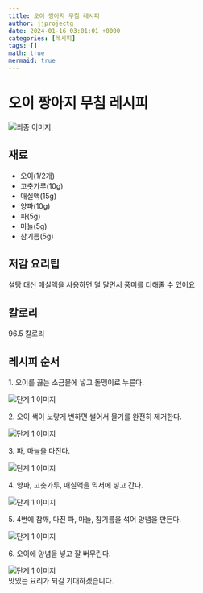 ```yaml
---
title: 오이 짱아지 무침 레시피
author: jjprojectg
date: 2024-01-16 03:01:01 +0000
categories: [레시피]
tags: []
math: true
mermaid: true
---
```

<meta name="og:type" content="website"/>
<meta charset="UTF-8"/>
<div class="header">
  <h1>오이 짱아지 무침 레시피</h1>
</div>

<div class="container my-4">
  <div class="row">
    <div class="col-12 col-md-6">
      <div class="recipe-image">
        <img src="http://www.foodsafetykorea.go.kr/uploadimg/cook/10_01088_2.png" class="step-image" alt="최종 이미지"/>
      </div>
    </div>
    <div class="col-12 col-md-6">
      <div class="ingredients">
        <h2>재료</h2>
        <ul class="card">
          <li> 오이(1/2개) </li>
          <li>  고춧가루(10g) </li>
          <li>  매실액(15g) </li>
          <li> 양파(10g) </li>
          <li>  파(5g) </li>
          <li>  마늘(5g) </li>
          <li>  참기름(5g) </li>
</ul>
      </div>
    </div>
    <div class="col-12 col-md-6">
      <div class="ingredients">
        <h2>저감 요리팁</h2>
        <div class="card"> 
          <p>
            설탕 대신 매실액을 사용하면 덜 달면서 풍미를 더해줄 수 있어요
          </p>
        </div>
      </div>
      <div class="ingredients">
        <h2>칼로리</h2>
        <div class="card"> 
          <p>
            96.5 칼로리
          </p>
        </div>
      </div>
    </div>
  </div>

  <h2 class="my-4">레시피 순서</h2>
  <div class="card recipe-card">
    <div class="card-body recipe-step">
      <p class="card-text step-description">1. 오이를 끓는 소금물에 넣고
돌맹이로 누른다.</p>
      <img src="http://www.foodsafetykorea.go.kr/uploadimg/cook/20_01088_1.JPG" alt="단계 1 이미지" class="step-image"/>
    </div>
  </div>
  <div class="card recipe-card">
    <div class="card-body recipe-step">
      <p class="card-text step-description">2. 오이 색이 노랗게 변하면 썰어서 
물기를 완전히 제거한다.</p>
      <img src="http://www.foodsafetykorea.go.kr/uploadimg/cook/20_01088_2.JPG" alt="단계 1 이미지" class="step-image"/>
    </div>
  </div>
  <div class="card recipe-card">
    <div class="card-body recipe-step">
      <p class="card-text step-description">3. 파, 마늘을 다진다.</p>
      <img src="http://www.foodsafetykorea.go.kr/uploadimg/cook/20_01088_3.JPG" alt="단계 1 이미지" class="step-image"/>
    </div>
  </div>
  <div class="card recipe-card">
    <div class="card-body recipe-step">
      <p class="card-text step-description">4. 양파, 고춧가루, 매실액을 믹서에
넣고 간다.</p>
      <img src="http://www.foodsafetykorea.go.kr/uploadimg/cook/20_01088_4.JPG" alt="단계 1 이미지" class="step-image"/>
    </div>
  </div>
  <div class="card recipe-card">
    <div class="card-body recipe-step">
      <p class="card-text step-description">5. 4번에 참깨, 다진 파, 마늘, 
참기름을 섞어 양념을 만든다.</p>
      <img src="http://www.foodsafetykorea.go.kr/uploadimg/cook/20_01088_5.JPG" alt="단계 1 이미지" class="step-image"/>
    </div>
  </div>
  <div class="card recipe-card">
    <div class="card-body recipe-step">
      <p class="card-text step-description">6. 오이에 양념을 넣고 잘 버무린다.</p>
      <img src="http://www.foodsafetykorea.go.kr/uploadimg/cook/20_01088_6.JPG" alt="단계 1 이미지" class="step-image"/>
    </div>
  </div>

</div>
맛있는 요리가 되길 기대하겠습니다.
